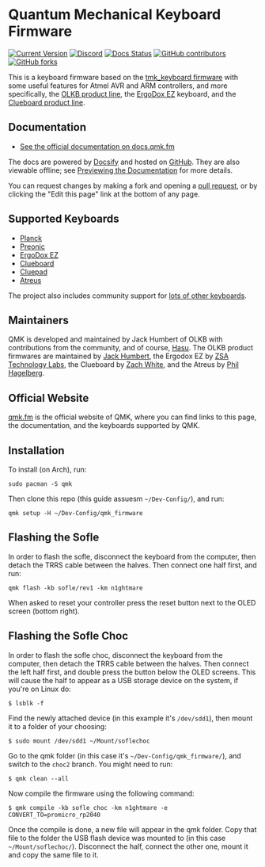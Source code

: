 # Quantum Mechanical Keyboard Firmware

[![Current Version](https://img.shields.io/github/tag/qmk/qmk_firmware.svg)](https://github.com/qmk/qmk_firmware/tags)
[![Discord](https://img.shields.io/discord/440868230475677696.svg)](https://discord.gg/Uq7gcHh)
[![Docs Status](https://img.shields.io/badge/docs-ready-orange.svg)](https://docs.qmk.fm)
[![GitHub contributors](https://img.shields.io/github/contributors/qmk/qmk_firmware.svg)](https://github.com/qmk/qmk_firmware/pulse/monthly)
[![GitHub forks](https://img.shields.io/github/forks/qmk/qmk_firmware.svg?style=social&label=Fork)](https://github.com/qmk/qmk_firmware/)

This is a keyboard firmware based on the [tmk\_keyboard firmware](https://github.com/tmk/tmk_keyboard) with some useful features for Atmel AVR and ARM controllers, and more specifically, the [OLKB product line](https://olkb.com), the [ErgoDox EZ](https://ergodox-ez.com) keyboard, and the [Clueboard product line](https://clueboard.co).

## Documentation

* [See the official documentation on docs.qmk.fm](https://docs.qmk.fm)

The docs are powered by [Docsify](https://docsify.js.org/) and hosted on [GitHub](/docs/). They are also viewable offline; see [Previewing the Documentation](https://docs.qmk.fm/#/contributing?id=previewing-the-documentation) for more details.

You can request changes by making a fork and opening a [pull request](https://github.com/qmk/qmk_firmware/pulls), or by clicking the "Edit this page" link at the bottom of any page.

## Supported Keyboards

* [Planck](/keyboards/planck/)
* [Preonic](/keyboards/preonic/)
* [ErgoDox EZ](/keyboards/ergodox_ez/)
* [Clueboard](/keyboards/clueboard/)
* [Cluepad](/keyboards/clueboard/17/)
* [Atreus](/keyboards/atreus/)

The project also includes community support for [lots of other keyboards](/keyboards/).

## Maintainers

QMK is developed and maintained by Jack Humbert of OLKB with contributions from the community, and of course, [Hasu](https://github.com/tmk). The OLKB product firmwares are maintained by [Jack Humbert](https://github.com/jackhumbert), the Ergodox EZ by [ZSA Technology Labs](https://github.com/zsa), the Clueboard by [Zach White](https://github.com/skullydazed), and the Atreus by [Phil Hagelberg](https://github.com/technomancy).

## Official Website

[qmk.fm](https://qmk.fm) is the official website of QMK, where you can find links to this page, the documentation, and the keyboards supported by QMK.

## Installation

To install (on Arch), run:

```
sudo pacman -S qmk
```

Then clone this repo (this guide assuesm `~/Dev-Config/`), and run:

```
qmk setup -H ~/Dev-Config/qmk_firmware
```

## Flashing the Sofle

In order to flash the sofle, disconnect the keyboard from the computer, then detach the TRRS cable between the halves. Then connect one half first, and run:

```
qmk flash -kb sofle/rev1 -km n1ghtmare
```

When asked to reset your controller press the reset button next to the OLED screen (bottom right).

## Flashing the Sofle Choc

In order to flash the sofle choc, disconnect the keyboard from the computer, then detach the TRRS cable between the halves. Then connect the left half first, and double press the button below the OLED screens. This will cause the half to appear as a USB storage device on the system, if you're on Linux do:

```
$ lsblk -f
```
Find the newly attached device (in this example it's `/dev/sdd1`), then mount it to a folder of your choosing:

```
$ sudo mount /dev/sdd1 ~/Mount/soflechoc
```

Go to the qmk folder (in this case it's `~/Dev-Config/qmk_firmware/`), and switch to the `choc2` branch. You might need to run:

```
$ qmk clean --all
```

Now compile the firmware using the following command:

```
$ qmk compile -kb sofle_choc -km n1ghtmare -e CONVERT_TO=promicro_rp2040
```

Once the compile is done, a new file will appear in the qmk folder. Copy that file to the folder the USB flash device was mounted to (in this case `~/Mount/soflechoc/`). Disconnect the half, connect the other one, mount it and copy the same file to it.
